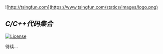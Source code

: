 ![http://tsingfun.com](https://www.tsingfun.com/statics/images/logo.png)

***C/C++代码集合***
---------------------------------------

[![License](https://img.shields.io/badge/License-Apache%202.0-blue.svg)](https://opensource.org/licenses/Apache-2.0)

待续...
